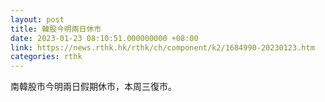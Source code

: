 ```yaml
---
layout: post
title: 韓股今明兩日休市
date: 2023-01-23 08:10:51.000000000 +08:00
link: https://news.rthk.hk/rthk/ch/component/k2/1684990-20230123.htm
categories: rthk
---
```


南韓股市今明兩日假期休市，本周三復市。
